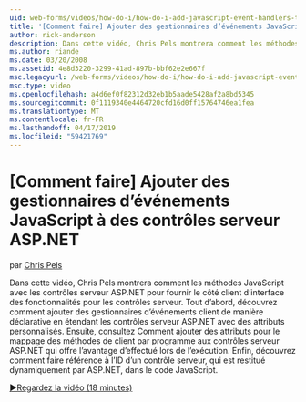 ```yaml
---
uid: web-forms/videos/how-do-i/how-do-i-add-javascript-event-handlers-to-aspnet-server-controls
title: '[Comment faire] Ajouter des gestionnaires d’événements JavaScript à des contrôles serveur ASP.NET | Microsoft Docs'
author: rick-anderson
description: Dans cette vidéo, Chris Pels montrera comment les méthodes JavaScript avec les contrôles serveur ASP.NET pour fournir le côté client d’interface des fonctionnalités pour le contrat du serveur...
ms.author: riande
ms.date: 03/20/2008
ms.assetid: 4e8d3220-3299-41ad-897b-bbf62e2e667f
msc.legacyurl: /web-forms/videos/how-do-i/how-do-i-add-javascript-event-handlers-to-aspnet-server-controls
msc.type: video
ms.openlocfilehash: a4d6ef0f82312d32eb1b5aade5428af2a8bd5345
ms.sourcegitcommit: 0f1119340e4464720cfd16d0ff15764746ea1fea
ms.translationtype: MT
ms.contentlocale: fr-FR
ms.lasthandoff: 04/17/2019
ms.locfileid: "59421769"
---
```

# <a name="how-do-i-add-javascript-event-handlers-to-aspnet-server-controls"></a>[Comment faire] Ajouter des gestionnaires d’événements JavaScript à des contrôles serveur ASP.NET

par [Chris Pels](https://twitter.com/chrispels)

Dans cette vidéo, Chris Pels montrera comment les méthodes JavaScript avec les contrôles serveur ASP.NET pour fournir le côté client d’interface des fonctionnalités pour les contrôles serveur. Tout d’abord, découvrez comment ajouter des gestionnaires d’événements client de manière déclarative en étendant les contrôles serveur ASP.NET avec des attributs personnalisés. Ensuite, consultez Comment ajouter des attributs pour le mappage des méthodes de client par programme aux contrôles serveur ASP.NET qui offre l’avantage d’effectué lors de l’exécution. Enfin, découvrez comment faire référence à l’ID d’un contrôle serveur, qui est restitué dynamiquement par ASP.NET, dans le code JavaScript.

[&#9654;Regardez la vidéo (18 minutes)](https://channel9.msdn.com/Blogs/ASP-NET-Site-Videos/how-do-i-add-javascript-event-handlers-to-aspnet-server-controls)
